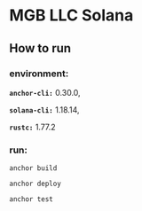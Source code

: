 # MGB LLC Solana

## How to run

### environment:

**`anchor-cli:`** 0.30.0,

**`solana-cli:`** 1.18.14,

**`rustc:`** 1.77.2

### run:

```
anchor build

```

```
anchor deploy

```

```
anchor test

```
